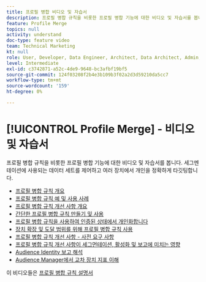 ```yaml
---
title: 프로필 병합 비디오 및 자습서
description: 프로필 병합 규칙을 비롯한 프로필 병합 기능에 대한 비디오 및 자습서를 봅니다. 세그멘테이션에 사용되는 데이터 세트를 제어하고 여러 장치에서 개인을 정확하게 타깃팅합니다.
feature: Profile Merge
topics: null
activity: understand
doc-type: feature video
team: Technical Marketing
kt: null
role: User, Developer, Data Engineer, Architect, Data Architect, Admin, Leader
level: Intermediate
exl-id: c3742871-a52c-4de9-9648-bc3afbf19bf5
source-git-commit: 124f03208f2b4e3b109b3f02a2d3d59210da5cc7
workflow-type: tm+mt
source-wordcount: '159'
ht-degree: 0%

---
```


# [!UICONTROL Profile Merge] - 비디오 및 자습서

프로필 병합 규칙을 비롯한 프로필 병합 기능에 대한 비디오 및 자습서를 봅니다. 세그멘테이션에 사용되는 데이터 세트를 제어하고 여러 장치에서 개인을 정확하게 타깃팅합니다.

* [프로필 병합 규칙 개요](overview-of-profile-merge-rules.md)
* [프로필 병합 규칙 예 및 사용 사례](profile-merge-rule-examples-and-use-cases.md)
* [프로필 병합 규칙 개선 사항 개요](overview-of-profile-merge-rule-enhancements.md)
* [간단한 프로필 병합 규칙 만들기 및 사용](creating-and-using-simple-profile-merge-rules.md)
* [프로필 병합 규칙을 사용하여 인증된 상태에서 개인화합니다](using-profile-merge-rules-to-personalize-in-an-authenticated-state.md)
* [장치 확장 및 도달 범위를 위해 프로필 병합 규칙 사용](using-profile-merge-rules-for-device-extension-and-increased-reach.md)
* [프로필 병합 규칙 개선 사항 - 사전 요구 사항](profile-merge-rule-enhancements-pre-requisites.md)
* [프로필 병합 규칙 개선 사항이 세그먼테이션, 활성화 및 보고에 미치는 영향](how-profile-merge-rule-enhancements-impact-segmentation-activation-and-reporting.md)
* [Audience Identity 보고 해석](interpret-audience-identity-reporting.md)
* [Audience Manager에서 교차 장치 지표 이해](understanding-cross-device-metrics-in-audience-manager.md)

이 비디오들은 [프로필 병합 규칙 설명서](https://experienceleague.adobe.com/docs/audience-manager/user-guide/features/profile-merge-rules/merge-rules-overview.html)
